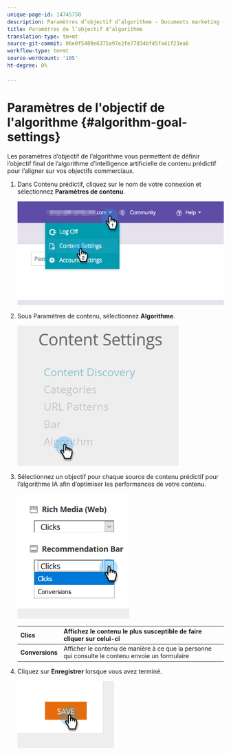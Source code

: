 ```yaml
---
unique-page-id: 14745750
description: Paramètres d’objectif d’algorithme - Documents marketing - Documentation du produit
title: Paramètres de l’objectif d’algorithme
translation-type: tm+mt
source-git-commit: 06e0f5489e6375a97e2fe77834bf45fa41f23ea6
workflow-type: tm+mt
source-wordcount: '105'
ht-degree: 0%

---
```



# Paramètres de l&#39;objectif de l&#39;algorithme {#algorithm-goal-settings}

Les paramètres d’objectif de l’algorithme vous permettent de définir l’objectif final de l’algorithme d’intelligence artificielle de contenu prédictif pour l’aligner sur vos objectifs commerciaux.

1. Dans Contenu prédictif, cliquez sur le nom de votre connexion et sélectionnez **Paramètres de contenu**.

   ![](assets/1.png)

1. Sous Paramètres de contenu, sélectionnez **Algorithme**.

   ![](assets/two-1.png)

1. Sélectionnez un objectif pour chaque source de contenu prédictif pour l’algorithme IA afin d’optimiser les performances de votre contenu.

   ![](assets/three-new.png)

   | **Clics** | Affichez le contenu le plus susceptible de faire cliquer sur celui-ci |
   |---|---|
   | **Conversions** | Afficher le contenu de manière à ce que la personne qui consulte le contenu envoie un formulaire |

1. Cliquez sur **Enregistrer** lorsque vous avez terminé.

   ![](assets/four.png)
